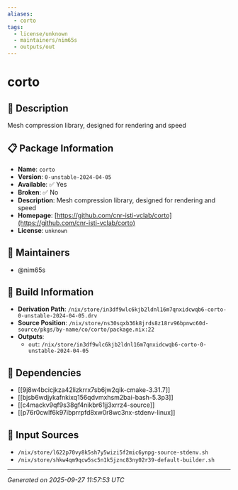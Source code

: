 ```yaml
---
aliases:
  - corto
tags:
  - license/unknown
  - maintainers/nim65s
  - outputs/out
---
```


# corto

## 📝 Description

Mesh compression library, designed for rendering and speed

## 📋 Package Information

- **Name**: `corto`
- **Version**: `0-unstable-2024-04-05`
- **Available**: ✅ Yes
- **Broken**: ✅ No
- **Description**: Mesh compression library, designed for rendering and speed
- **Homepage**: [https://github.com/cnr-isti-vclab/corto](https://github.com/cnr-isti-vclab/corto)
- **License**: `unknown`
## 👥 Maintainers

- @nim65s


## 🔧 Build Information

- **Derivation Path**: `/nix/store/in3df9wlc6kjb2ldnl16m7qnxidcwqb6-corto-0-unstable-2024-04-05.drv`
- **Source Position**: `/nix/store/ns30sqxb36k8jrds8z18rv96bpnwc60d-source/pkgs/by-name/co/corto/package.nix:22`
- **Outputs**:
  - `out`:  `/nix/store/in3df9wlc6kjb2ldnl16m7qnxidcwqb6-corto-0-unstable-2024-04-05`

## 🔗 Dependencies

- [[9j8w4bcicjkza42lizkrrx7sb6jw2qik-cmake-3.31.7]]
- [[bjsb6wdjykafnkixq156qdvmxhsm2bai-bash-5.3p3]]
- [[c4mackv9qf9s38gf4nikbr61jj3xrrz4-source]]
- [[p76r0cwlf6k97ibprrpfd8xw0r8wc3nx-stdenv-linux]]

## 📁 Input Sources

- `/nix/store/l622p70vy8k5sh7y5wizi5f2mic6ynpg-source-stdenv.sh`
- `/nix/store/shkw4qm9qcw5sc5n1k5jznc83ny02r39-default-builder.sh`

---
*Generated on 2025-09-27 11:57:53 UTC*
